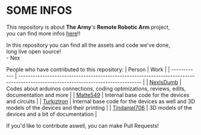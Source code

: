 # SOME INFOS
This repository is about **The Army**'s **Remote Robotic Arm** project,<br>
you can find more infos [here](https://the-army-hope.github.io/)!!

In this repository you can find all the assets and code we've done,<br>
long live open source!<br>
\- Nex

People who have contributed to this repository:
| Person       | Work                                                                                                                              |
| ------------ | --------------------------------------------------------------------------------------------------------------------------------- |
| [NexIsDumb](https://github.com/NexIsDumb)       | Codes about arduinos connections, coding optimizations, reviews, edits, documentation and more |
| [Matte549](https://github.com/Matte549)         | Internal base code for the devices and circuits                                                |
| [Turkiztron](https://github.com/turkiz-jpg)     | Internal base code for the devices as well and 3D models of the devices and their printing     |
| [Tindaniel706](https://github.com/Tindaniel706) | 3D models of the devices and a bit of documentation                                            |

If you'd like to contribute aswell, you can make Pull Requests!
